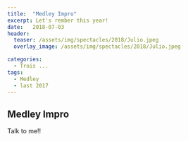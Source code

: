 ```yaml
---
title:  "Medley Impro"
excerpt: Let's rember this year!
date:   2018-07-03
header:
  teaser: /assets/img/spectacles/2018/Julio.jpeg
  overlay_image: /assets/img/spectacles/2018/Julio.jpeg

categories: 
  - Trois ...
tags: 
  - Medley
  - last 2017
---
```


## Medley Impro
 Talk to me!!